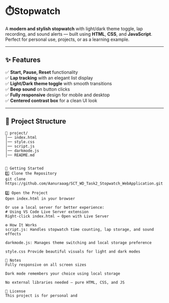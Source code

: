 # ⏱️Stopwatch  

A **modern and stylish stopwatch** with light/dark theme toggle, lap recording, and sound alerts — built using **HTML**, **CSS**, and **JavaScript**.  
Perfect for personal use, projects, or as a learning example.

---

## ✨ Features
✅ **Start, Pause, Reset** functionality  
✅ **Lap tracking** with an elegant list display  
✅ **Light/Dark theme toggle** with smooth transitions  
✅ **Beep sound** on button clicks  
✅ **Fully responsive** design for mobile and desktop  
✅ **Centered contrast box** for a clean UI look  

---

## 📂 Project Structure
```plaintext
📁 project/
│── index.html      
│── style.css        
│── script.js        
│── darkmode.js     
│── README.md        


🚀 Getting Started
1️⃣ Clone the Repository
git clone https://github.com/Aanuraaag/SCT_WD_Task2_Stopwatch_WebApplication.git

2️⃣ Open the Project
Open index.html in your browser

Or use a local server for better experience:
# Using VS Code Live Server extension
Right-click index.html → Open with Live Server

⚙️ How It Works
script.js: Handles stopwatch time counting, lap storage, and sound effects

darkmode.js: Manages theme switching and local storage preference

style.css Provide beautiful visuals for light and dark modes

📌 Notes
Fully responsive on all screen sizes

Dark mode remembers your choice using local storage

No external libraries needed — pure HTML, CSS, and JS

📜 License
This project is for personal and

